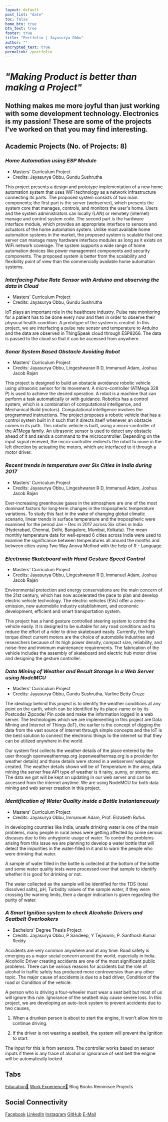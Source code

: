 ```yaml
---
layout: default
post_list: "date"
toc: false
home_btn: true
btn_text: true
footer: true
title: "Portfolio | Jayasurya Obbu"
author: ""
encrypted_text: true
permalink: /portfolio
---
```


# _**"Making Product is better than making a Project"**_ 

## Nothing makes me more joyful than just working with some development technology. Electronics is my passion! These are some of the projects I've worked on that you may find interesting.

## **Academic Projects (No. of Projects: 8)**

### _Home Automation using ESP Module_

* Masters' Curriculum Project
* Credits: Jayasurya Obbu, Gundu Sushrutha

This project presents a design and prototype implementation of a new home automation system that uses WiFi technology as a network infrastructure connecting its parts. The proposed system consists of two main components; the first part is the server (webserver), which presents the system core that manages, controls, and monitors the user's home. Users and the system administrators can locally (LAN) or remotely (internet) manage and control system code. The second part is the hardware interface module, which provides an appropriate interface to sensors and actuators of the home automation system. Unlike most available home automation systems in the market, the proposed system is scalable that one server can manage many hardware interface modules as long as it exists on WiFi network coverage. The system supports a wide range of home automation devices like power management components and security components. The proposed system is better from the scalability and flexibility point of view than the commercially available home automation systems.

### _Interfacing Pulse Rate Sensor with Arduino and observing the data in Cloud_

* Masters' Curriculum Project
* Credits: Jayasurya Obbu, Gundu Sushrutha

IoT plays an important role in the healthcare industry. Pulse rate monitoring for a patient has to be done every now and then in order to observe their physical health condition. A prototype of the system is created. In this project, we are interfacing a pulse rate sensor and temperature to Arduino and the data are observed in ThingSpeak cloud through ESP8266. The data is passed to the cloud so that it can be accessed from anywhere.

### _Sonar System Based Obstacle Avoiding Robot_

* Masters' Curriculum Project
* Credits: Jayasurya Obbu, Lingeshwaran R D, Immanuel Adam, Joshua Jacob Rajan

This project is designed to build an obstacle avoidance robotic vehicle using ultrasonic sensor for its movement. A micro-controller (ATMega 328 P) is used to achieve the desired operation. A robot is a machine that can perform a task automatically or with guidance. Robotics has a control system, which is a combination of computational intelligence, and Mechanical Build (motors). Computational intelligence involves the programmed instructions. The project proposes a robotic vehicle that has a control system built in it such that it directs itself whenever an obstacle comes in its path. This robotic vehicle is built, using a micro-controller of the ATMega family. An ultrasonic sensor is used to detect any obstacle ahead of it and sends a command to the microcontroller. Depending on the input signal received, the micro-controller redirects the robot to move in the left direction by actuating the motors, which are interfaced to it through a motor driver.

### _Recent trends in temperature over Six Cities in India during 2017_

* Masters' Curriculum Project
* Credits: Jayasurya Obbu, Lingeshwaran R D, Immanuel Adam, Joshua Jacob Rajan

Ever-increasing greenhouse gases in the atmosphere are one of the most dominant factors for long‐term changes in the tropospheric temperature variations. To study this fact in the wake of changing global climatic scenario, linear trends in surface temperature and the tropospheric were examined for the period Jan – Dec in 2017 across Six cities in India (Hyderabad, Chennai, Delhi, Bangalore, Mumbai, Kolkata). The mean monthly temperature data for well‐spread 6 cities across India were used to examine the significance between temperatures all around the months and between cities using Two Way Anova Method with the help of R - Language.

### _Electronic Skateboard with Hand Gesture Speed Control_

* Masters' Curriculum Project
* Credits: Jayasurya Obbu, Lingeshwaran R D, Immanuel Adam, Joshua Jacob Rajan

Environmental protection and energy conservations are the main concern of the 21st century, which has now accelerated the pace to plan and develop electric vehicle technology. The electric vehicles (EVs) offer a zero-emission, new automobile industry establishment, and economic development, efficient and smart transportation system. 

This project has a hand gesture controlled steering system to control the vehicle easily. It is designed to be suitable for any road conditions and to reduce the effort of a rider to drive skateboard easily. Currently, the high torque direct current motors are the choice of automobile industries and researchers because of its high power density, compact size, reliability, and noise-free and minimum maintenance requirements. The fabrication of the vehicle includes the assembly of skateboard and electric hub motor drive and designing the gesture controller.

### _Data Mining of Weather and Result Storage in a Web Server using NodeMCU_

* Masters' Curriculum Project
* Credits: Jayasurya Obbu, Gundu Sushrutha, Varline Betty Cruze

The ideology behind this project is to identify the weather conditions at any point on the earth, which can be identified by its place-name or by its Postcode/ Zipcode/ Pin code and make the information logged in a web server. The technologies which we are implementing in this project are Data Mining and Internet of Things (loT), the earlier is the concept of digging the data from the vast source of internet through simple concepts and the loT is the best solution to connect the electronic things to the internet so that they can be utilized anywhere in the world. 

Our system first collects the weather details of the place entered by the user through openweathermap.org (openweathermap.org is a provider for weather details) and those details were stored in a webserver/ webpage created. The weather details shown will be of Temperature in the area, data mining the server free API type of weather is it rainy, sunny, or stormy, etc. The data we got will be kept on updating in our web server and can be accessed from the internet anytime. We are using NodeMCU for both data mining and web server creation in this project.

### _Identification of Water Quality inside a Bottle Instantaneously_

* Masters' Curriculum Project
* Credits: Jayasurya Obbu, Immanuel Adam, Prof. Elizabeth Rufus

In developing countries like India, unsafe drinking water is one of the main problems, many people in rural areas were getting affected by some serious diseases due to this unhygienic usage of water. To control the problems arising from this issue we are planning to develop a water bottle that will detect the impurities in the water-filled in it and to warn the people who were drinking that water.

A sample of water filled in the bottle is collected at the bottom of the bottle and some water quality tests were processed over that sample to identify whether it is good for drinking or not.

The water collected as the sample will be identified for the TDS (total dissolved salts), pH, Turbidity values of the sample water, if they were crossing the warning limits, then a danger indication is given regarding the purity of water.

### _A Smart Ignition system to check Alcoholic Drivers and Seatbelt Overlookers_

* Bachelors' Degree Thesis Project
* Credits: Jayasurya Obbu, P Sandeep, Y Tejaswini, P. Santhosh Kumar Reddy

Accidents are very common anywhere and at any time. Road safety is emerging as a major social concern around the world, especially in India. Alcoholic Driver creating accidents are one of the most significant public problems. There can be various reasons for accidents but the role of alcohol in traffic safety has produced more controversies than any other topic. The major cause of accidents is due to a bad driver, Condition of the road or Condition of the vehicle.

A person who is driving a four-wheeler must wear a seat belt but most of us will ignore this rule. Ignorance of the seatbelt may cause severe loss. In this project, we are developing an auto-lock system to prevent accidents due to two causes,

1. When a drunken person is about to start the engine, It won't allow him to continue driving.

2. If the driver is not wearing a seatbelt, the system will prevent the Ignition to start. 

The input for this is from sensors. The controller works based on sensor inputs if there is any trace of alcohol or ignorance of seat belt the engine will be automatically locked.

## Tabs

[Education📖](education.md) [Work Experience💼](work-experience.md) Blog Books Reminisce Projects

## Social Connectivity

[Facebook](https://www.facebook.com/jayasurya.obbu/) [LinkedIn](https://www.linkedin.com/in/jayasurya-obbu/) [Instagram](https://www.instagram.com/mr__circuit/) [GitHub](https://github.com/mr-circuit) [E-Mail]( mailto:hello@jayasurya.me)